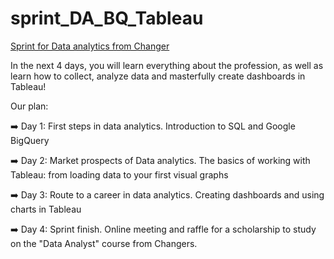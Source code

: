 # sprint_DA_BQ_Tableau
[Sprint for Data analytics from Changer](https://web.telegram.org/k/#@sprint_da_bot)

In the next 4 days, you will learn everything about the profession, as well as learn how to collect, analyze data and masterfully create dashboards in Tableau!

Our plan:

➡️ Day 1: First steps in data analytics. Introduction to SQL and Google BigQuery

➡️ Day 2: Market prospects of Data analytics. The basics of working with Tableau: from loading data to your first visual graphs

➡️ Day 3: Route to a career in data analytics. Creating dashboards and using charts in Tableau

➡️ Day 4: Sprint finish. Online meeting and raffle for a scholarship to study on the "Data Analyst" course from Changers.
